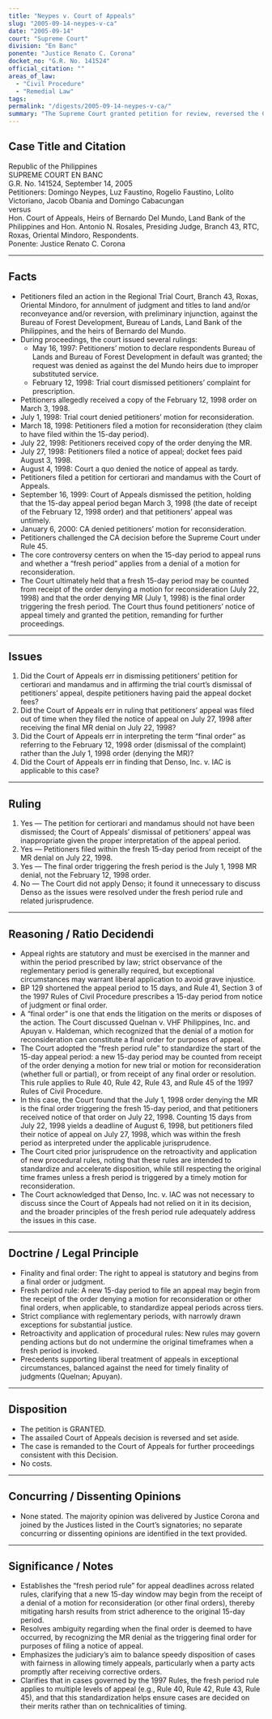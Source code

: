 ```yaml
---
title: "Neypes v. Court of Appeals"
slug: "2005-09-14-neypes-v-ca"
date: "2005-09-14"
court: "Supreme Court"
division: "En Banc"
ponente: "Justice Renato C. Corona"
docket_no: "G.R. No. 141524"
official_citation: ""
areas_of_law:
  - "Civil Procedure"
  - "Remedial Law"
tags:
permalink: "/digests/2005-09-14-neypes-v-ca/"
summary: "The Supreme Court granted petition for review, reversed the Court of Appeals, and remanded, establishing the 'fresh period rule' where the 15-day appeal period may run from receipt of an order denying a motion for reconsideration, and identifying the July 1, 1998 MR denial as the final order triggering the fresh period."
---
```


## Case Title and Citation
Republic of the Philippines  
SUPREME COURT EN BANC  
G.R. No. 141524, September 14, 2005  
Petitioners: Domingo Neypes, Luz Faustino, Rogelio Faustino, Lolito Victoriano, Jacob Obania and Domingo Cabacungan  
versus  
Hon. Court of Appeals, Heirs of Bernardo Del Mundo, Land Bank of the Philippines and Hon. Antonio N. Rosales, Presiding Judge, Branch 43, RTC, Roxas, Oriental Mindoro, Respondents.  
Ponente: Justice Renato C. Corona

---

## Facts
- Petitioners filed an action in the Regional Trial Court, Branch 43, Roxas, Oriental Mindoro, for annulment of judgment and titles to land and/or reconveyance and/or reversion, with preliminary injunction, against the Bureau of Forest Development, Bureau of Lands, Land Bank of the Philippines, and the heirs of Bernardo del Mundo.
- During proceedings, the court issued several rulings:
  - May 16, 1997: Petitioners’ motion to declare respondents Bureau of Lands and Bureau of Forest Development in default was granted; the request was denied as against the del Mundo heirs due to improper substituted service.
  - February 12, 1998: Trial court dismissed petitioners’ complaint for prescription.
- Petitioners allegedly received a copy of the February 12, 1998 order on March 3, 1998.
- July 1, 1998: Trial court denied petitioners’ motion for reconsideration.
- March 18, 1998: Petitioners filed a motion for reconsideration (they claim to have filed within the 15-day period).
- July 22, 1998: Petitioners received copy of the order denying the MR.
- July 27, 1998: Petitioners filed a notice of appeal; docket fees paid August 3, 1998.
- August 4, 1998: Court a quo denied the notice of appeal as tardy.
- Petitioners filed a petition for certiorari and mandamus with the Court of Appeals.
- September 16, 1999: Court of Appeals dismissed the petition, holding that the 15-day appeal period began March 3, 1998 (the date of receipt of the February 12, 1998 order) and that petitioners’ appeal was untimely.
- January 6, 2000: CA denied petitioners’ motion for reconsideration.
- Petitioners challenged the CA decision before the Supreme Court under Rule 45.
- The core controversy centers on when the 15-day period to appeal runs and whether a “fresh period” applies from a denial of a motion for reconsideration.
- The Court ultimately held that a fresh 15-day period may be counted from receipt of the order denying a motion for reconsideration (July 22, 1998) and that the order denying MR (July 1, 1998) is the final order triggering the fresh period. The Court thus found petitioners’ notice of appeal timely and granted the petition, remanding for further proceedings.

---

## Issues
1. Did the Court of Appeals err in dismissing petitioners’ petition for certiorari and mandamus and in affirming the trial court’s dismissal of petitioners’ appeal, despite petitioners having paid the appeal docket fees?
2. Did the Court of Appeals err in ruling that petitioners’ appeal was filed out of time when they filed the notice of appeal on July 27, 1998 after receiving the final MR denial on July 22, 1998?
3. Did the Court of Appeals err in interpreting the term “final order” as referring to the February 12, 1998 order (dismissal of the complaint) rather than the July 1, 1998 order (denying the MR)?
4. Did the Court of Appeals err in finding that Denso, Inc. v. IAC is applicable to this case?

---

## Ruling
1. Yes — The petition for certiorari and mandamus should not have been dismissed; the Court of Appeals’ dismissal of petitioners’ appeal was inappropriate given the proper interpretation of the appeal period.
2. Yes — Petitioners filed within the fresh 15-day period from receipt of the MR denial on July 22, 1998.
3. Yes — The final order triggering the fresh period is the July 1, 1998 MR denial, not the February 12, 1998 order.
4. No — The Court did not apply Denso; it found it unnecessary to discuss Denso as the issues were resolved under the fresh period rule and related jurisprudence.

---

## Reasoning / Ratio Decidendi
- Appeal rights are statutory and must be exercised in the manner and within the period prescribed by law; strict observance of the reglementary period is generally required, but exceptional circumstances may warrant liberal application to avoid grave injustice.
- BP 129 shortened the appeal period to 15 days, and Rule 41, Section 3 of the 1997 Rules of Civil Procedure prescribes a 15-day period from notice of judgment or final order.
- A “final order” is one that ends the litigation on the merits or disposes of the action. The Court discussed Quelnan v. VHF Philippines, Inc. and Apuyan v. Haldeman, which recognized that the denial of a motion for reconsideration can constitute a final order for purposes of appeal.
- The Court adopted the “fresh period rule” to standardize the start of the 15-day appeal period: a new 15-day period may be counted from receipt of the order denying a motion for new trial or motion for reconsideration (whether full or partial), or from receipt of any final order or resolution. This rule applies to Rule 40, Rule 42, Rule 43, and Rule 45 of the 1997 Rules of Civil Procedure.
- In this case, the Court found that the July 1, 1998 order denying the MR is the final order triggering the fresh 15-day period, and that petitioners received notice of that order on July 22, 1998. Counting 15 days from July 22, 1998 yields a deadline of August 6, 1998, but petitioners filed their notice of appeal on July 27, 1998, which was within the fresh period as interpreted under the applicable jurisprudence.
- The Court cited prior jurisprudence on the retroactivity and application of new procedural rules, noting that these rules are intended to standardize and accelerate disposition, while still respecting the original time frames unless a fresh period is triggered by a timely motion for reconsideration.
- The Court acknowledged that Denso, Inc. v. IAC was not necessary to discuss since the Court of Appeals had not relied on it in its decision, and the broader principles of the fresh period rule adequately address the issues in this case.

---

## Doctrine / Legal Principle
- Finality and final order: The right to appeal is statutory and begins from a final order or judgment.
- Fresh period rule: A new 15-day period to file an appeal may begin from the receipt of the order denying a motion for reconsideration or other final orders, when applicable, to standardize appeal periods across tiers.
- Strict compliance with reglementary periods, with narrowly drawn exceptions for substantial justice.
- Retroactivity and application of procedural rules: New rules may govern pending actions but do not undermine the original timeframes when a fresh period is invoked.
- Precedents supporting liberal treatment of appeals in exceptional circumstances, balanced against the need for timely finality of judgments (Quelnan; Apuyan).

---

## Disposition
- The petition is GRANTED.
- The assailed Court of Appeals decision is reversed and set aside.
- The case is remanded to the Court of Appeals for further proceedings consistent with this Decision.
- No costs.

---

## Concurring / Dissenting Opinions
- None stated. The majority opinion was delivered by Justice Corona and joined by the Justices listed in the Court’s signatories; no separate concurring or dissenting opinions are identified in the text provided.

---

## Significance / Notes
- Establishes the “fresh period rule” for appeal deadlines across related rules, clarifying that a new 15-day window may begin from the receipt of a denial of a motion for reconsideration (or other final orders), thereby mitigating harsh results from strict adherence to the original 15-day period.
- Resolves ambiguity regarding when the final order is deemed to have occurred, by recognizing the MR denial as the triggering final order for purposes of filing a notice of appeal.
- Emphasizes the judiciary’s aim to balance speedy disposition of cases with fairness in allowing timely appeals, particularly when a party acts promptly after receiving corrective orders.
- Clarifies that in cases governed by the 1997 Rules, the fresh period rule applies to multiple levels of appeal (e.g., Rule 40, Rule 42, Rule 43, Rule 45), and that this standardization helps ensure cases are decided on their merits rather than on technicalities of timing.